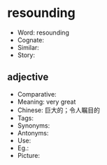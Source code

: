 # resounding

- Word: resounding
- Cognate: 
- Similar: 
- Story: 

## adjective

- Comparative: 
- Meaning: very great
- Chinese: 巨大的；令人瞩目的
- Tags: 
- Synonyms: 
- Antonyms: 
- Use: 
- Eg.: 
- Picture: 

